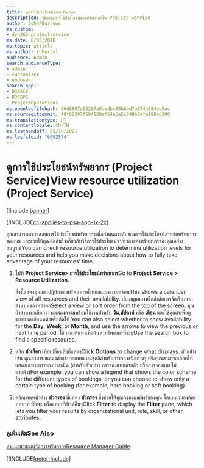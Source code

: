 ```yaml
---
title: ดูการใช้ประโยชน์ของทรัพยากร
description: วิธีการดูการใช้ประโยชน์ของทรัพยากรใน Project Service
author: JohnPBurrows
ms.custom:
- dyn365-projectservice
ms.date: 8/03/2018
ms.topic: article
ms.author: ruhercul
audience: Admin
search.audienceType:
- admin
- customizer
- enduser
search.app:
- D365CE
- D365PS
- ProjectOperations
ms.openlocfilehash: 06d6807d63207a0dedbc98b6bd7a874a684bd5ac
ms.sourcegitcommit: 40f68387f594180af64a5e5c748b6efa188bd300
ms.translationtype: HT
ms.contentlocale: th-TH
ms.lasthandoff: 05/10/2021
ms.locfileid: "6002574"
---
```

# <a name="view-resource-utilization-project-service"></a><span data-ttu-id="82fdd-103">ดูการใช้ประโยชน์ทรัพยากร (Project Service)</span><span class="sxs-lookup"><span data-stu-id="82fdd-103">View resource utilization (Project Service)</span></span>

[!include [banner](../includes/psa-now-project-operations.md)]

[!INCLUDE[cc-applies-to-psa-app-1x-2x](../includes/cc-applies-to-psa-app-1x-2x.md)]

<span data-ttu-id="82fdd-104">คุณสามารถตรวจสอบการใช้ประโยชน์ทรัพยากรเพื่อกำหนดระดับของการใช้ประโยชน์สำหรับทรัพยากรของคุณ และช่วยให้คุณตัดสินใจเกี่ยวกับวิธีการใช้ประโยชน์จากเวลาของทรัพยากรของคุณอย่างสมบูรณ์</span><span class="sxs-lookup"><span data-stu-id="82fdd-104">You can check resource utilization to determine utilization levels for your resources and help you make decisions about how to fully take advantage of your resources’ time.</span></span>  
  
1. <span data-ttu-id="82fdd-105">ไปที่ **Project Service> การใช้ประโยชน์ทรัพยากร**</span><span class="sxs-lookup"><span data-stu-id="82fdd-105">Go to **Project Service > Resource Utilization**.</span></span> 

     <span data-ttu-id="82fdd-106">สิ่งนี้แสดงมุมมองปฏิทินของทรัพยากรทั้งหมดและความพร้อม</span><span class="sxs-lookup"><span data-stu-id="82fdd-106">This shows a calendar view of all resources and their availability.</span></span> <span data-ttu-id="82fdd-107">เลือกมุมมองหรือลำดับการจัดเรียงจากด้านบนของหน้าจอ</span><span class="sxs-lookup"><span data-stu-id="82fdd-107">Select a view or sort order from the top of the screen.</span></span> <span data-ttu-id="82fdd-108">คุณยังสามารถเลือกว่าจะแสดงความพร้อมใช้งานสำหรับ **วัน**,**สัปดาห์** หรือ **เดือน** และใช้ลูกศรเพื่อดูระยะเวลาก่อนหน้าหรือถัดไป </span><span class="sxs-lookup"><span data-stu-id="82fdd-108">You can also select whether to show availability for the **Day**, **Week**, or **Month**, and use the arrows to view the previous or next time period.</span></span> <span data-ttu-id="82fdd-109">ใช้กล่องค้นหาเพื่อค้นหาทรัพยากรที่ระบุ</span><span class="sxs-lookup"><span data-stu-id="82fdd-109">Use the search box to find a specific resource.</span></span>      
  
2. <span data-ttu-id="82fdd-110">คลิก **ตัวเลือก** เพื่อเปลี่ยนสิ่งที่แสดง</span><span class="sxs-lookup"><span data-stu-id="82fdd-110">Click **Options** to change what displays.</span></span> <span data-ttu-id="82fdd-111">ตัวอย่างเช่น คุณสามารถแสดงคำอธิบายแบบแผนชุดสีสำหรับการจองชนิดต่างๆ หรือคุณสามารถเลือกให้แสดงเฉพาะการจองบางชนิด (สำหรับตัวอย่าง การจองแบบตายตัว หรือการจองแบบไม่ตายตัว)</span><span class="sxs-lookup"><span data-stu-id="82fdd-111">For example, you can show a legend that shows the color scheme for the different types of bookings, or you can choose to show only a certain type of booking (for example, hard booking or soft booking).</span></span>  

3. <span data-ttu-id="82fdd-112">คลิกบานหน้าต่าง **ตัวกรอง** ที่แสดง **ตัวกรอง** ซึ่งช่วยให้คุณกรองผลลัพธ์ของคุณ โดยหน่วยองค์กร บทบาท ทักษะ หรือแอททริบิวต์อื่นๆ</span><span class="sxs-lookup"><span data-stu-id="82fdd-112">Click **Filter** to display the **Filter** pane, which lets you filter your results by organizational unit, role, skill, or other attributes.</span></span>  
  
### <a name="see-also"></a><span data-ttu-id="82fdd-113">ดูเพิ่มเติม</span><span class="sxs-lookup"><span data-stu-id="82fdd-113">See Also</span></span>  
 [<span data-ttu-id="82fdd-114">คำแนะนำของผู้จัดการทรัพยากร</span><span class="sxs-lookup"><span data-stu-id="82fdd-114">Resource Manager Guide</span></span>](../psa/resource-manager-guide.md)


[!INCLUDE[footer-include](../includes/footer-banner.md)]